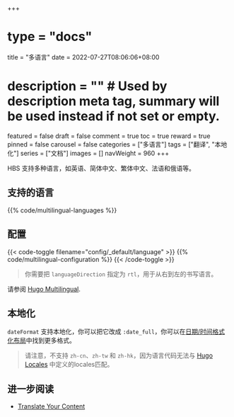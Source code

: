 +++
# type = "docs"
title = "多语言"
date = 2022-07-27T08:06:06+08:00
# description = "" # Used by description meta tag, summary will be used instead if not set or empty.
featured = false
draft = false
comment = true
toc = true
reward = true
pinned = false
carousel = false
categories = ["多语言"]
tags = ["翻译", "本地化"]
series = ["文档"]
images = []
navWeight = 960
+++

HBS 支持多种语言，如英语、简体中文、繁体中文、法语和俄语等。

<!--more-->

## 支持的语言

{{% code/multilingual-languages %}}

## 配置

{{< code-toggle filename="config/_default/language" >}}
{{% code/multilingual-configuration %}}
{{< /code-toggle >}}

> 你需要把 `languageDirection` 指定为 `rtl`，用于从右到左的书写语言。

请参阅 [Hugo Multilingual](https://gohugo.io/content-management/multilingual/).

## 本地化

`dateFormat` 支持本地化，你可以把它改成 `:date_full`，你可以在[日期/时间格式化布局](https://gohugo.io/functions/dateformat/#datetime-formatting-layouts)中找到更多格式。

> 请注意，不支持 `zh-cn`、`zh-tw` 和 `zh-hk`，因为语言代码无法与 [Hugo Locales](https://github.com/gohugoio/locales) 中定义的locales匹配。

## 进一步阅读

- [Translate Your Content](https://gohugo.io/content-management/multilingual/#translate-your-content)
